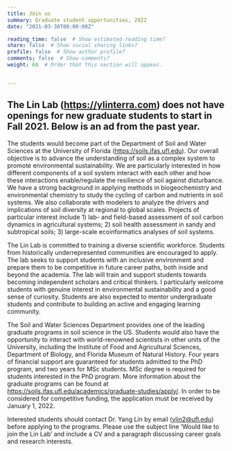 ```yaml
---
title: Join us
summary: Graduate student opportunities, 2022
date: "2021-03-30T00:00:00Z"

reading_time: false  # Show estimated reading time?
share: false  # Show social sharing links?
profile: false  # Show author profile?
comments: false  # Show comments?
weight: 60  # Order that this section will appear.


---
```


## The Lin Lab (https://ylinterra.com) does not have openings for new graduate students to start in Fall 2021. Below is an ad from the past year. 

The students would become part of the Department of Soil and Water Sciences at the University of Florida (https://soils.ifas.ufl.edu). Our overall objective is to advance the understanding of soil as a complex system to promote environmental sustainability. We are particularly interested in how different components of a soil system interact with each other and how these interactions enable/regulate the resilience of soil against disturbance. We have a strong background in applying methods in biogeochemistry and environmental chemistry to study the cycling of carbon and nutrients in soil systems. We also collaborate with modelers to analyze the drivers and implications of soil diversity at regional to global scales. Projects of particular interest include 1) lab- and field-based assessment of soil carbon dynamics in agricultural systems; 2) soil health assessment in sandy and subtropical soils; 3) large-scale ecoinformatics analyses of soil systems. 

The Lin Lab is committed to training a diverse scientific workforce. Students from historically underrepresented communities are encouraged to apply. The lab seeks to support students with an inclusive environment and prepare them to be competitive in future career paths, both inside and beyond the academia. The lab will train and support students towards becoming independent scholars and critical thinkers. I particularly welcome students with genuine interest in environmental sustainability and a good sense of curiosity. Students are also expected to mentor undergraduate students and contribute to building an active and engaging learning community. 

The Soil and Water Sciences Department provides one of the leading graduate programs in soil science in the US. Students would also have the opportunity to interact with world-renowned scientists in other units of the University, including the Institute of Food and Agricultural Sciences, Department of Biology, and Florida Museum of Natural History. Four years of financial support are guaranteed for students admitted to the PhD program, and two years for MSc students. MSc degree is required for students interested in the PhD program.  More information about the graduate programs can be found at https://soils.ifas.ufl.edu/academics/graduate-studies/apply/. In order to be considered for competitive funding, the application must be received by January 1, 2022.  

Interested students should contact Dr. Yang Lin by email (ylin2@ufl.edu) before applying to the programs. Please use the subject line ‘Would like to join the Lin Lab’ and include a CV and a paragraph discussing career goals and research interests. 
